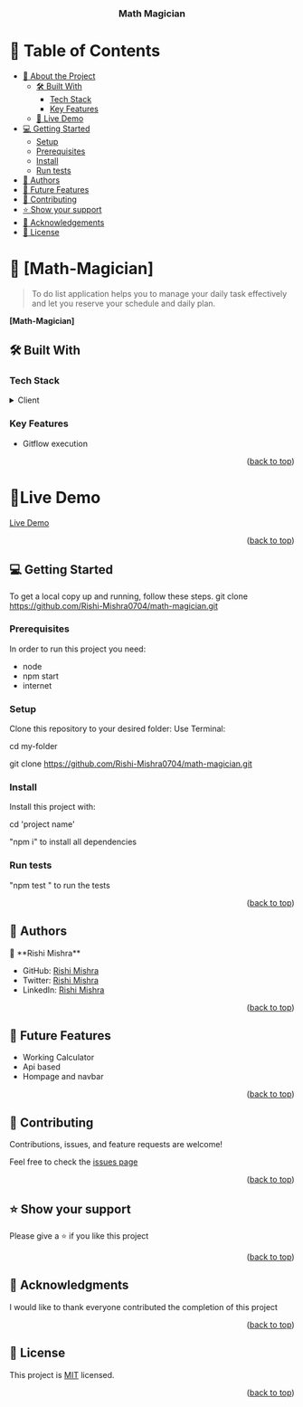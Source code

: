 <a name="readme-top"></a>

<div align="center">

  <h3><b>Math Magician</b></h3>

</div>

<!-- TABLE OF CONTENTS -->

# 📗 Table of Contents

- [📖 About the Project](#about-project)
  - [🛠 Built With](#built-with)
    - [Tech Stack](#tech-stack)
    - [Key Features](#key-features)
  - [🚀 Live Demo](#live-demo)
- [💻 Getting Started](#getting-started)
  - [Setup](#setup)
  - [Prerequisites](#prerequisites)
  - [Install](#install)
  - [Run tests](#run-tests)
- [👥 Authors](#authors)
- [🔭 Future Features](#future-features)
- [🤝 Contributing](#contributing)
- [⭐️ Show your support](#support)
- [🙏 Acknowledgements](#acknowledgements)
- [📝 License](#license)

# 📖 [Math-Magician] <a name="about-project"></a>

> To do list application helps you to manage your daily task effectively and let you reserve your schedule and daily plan.

**[Math-Magician]**

## 🛠 Built With <a name="built-with"></a>

### Tech Stack <a name="tech-stack"></a>

<details>
<summary>Client</summary>
<ul>
  <li>React</li>    
 </ul>
</details>

### Key Features <a name="key-features"></a>

<ul>
<li>Gitflow execution</li>
</ul>


<p align="right">(<a href="#readme-top">back to top</a>)</p>

## <h1>🚀Live Demo</h1><a name="Live-Demo" href = "https://math-magician-7z9e.onrender.com">Live Demo</a>

<p align="right">(<a href="#readme-top">back to top</a>)</p>

## 💻 Getting Started <a name="getting-started"></a>

To get a local copy up and running, follow these steps.
git clone https://github.com/Rishi-Mishra0704/math-magician.git
### Prerequisites

In order to run this project you need:

<ul>
<li>node </li>
<li>npm start</li>
<li>internet</li>
</ul>

### Setup

Clone this repository to your desired folder:
Use Terminal:

cd my-folder

git clone https://github.com/Rishi-Mishra0704/math-magician.git

### Install

Install this project with:

cd 'project name'

"npm i" to install all dependencies

### Run tests
"npm test " to run the tests
<p align="right">(<a href="#readme-top">back to top</a>)</p>


## 👥 Authors <a name="authors"></a>

👤 \*\*Rishi Mishra\*\*

- GitHub: [Rishi Mishra]( https://github.com/Rishi-Mishra0704)
- Twitter: [Rishi Mishra](https://twitter.com/RishiMi31357764)
- LinkedIn: [Rishi Mishra](https://www.linkedin.com/in/rishi-mishra-756718257/)

<p align="right">(<a href="#readme-top">back to top</a>)</p>

## 🔭 Future Features <a name="future-features"></a>
<ul>
  <li>Working Calculator</li>
  <li>Api based</li>
  <li>Hompage and navbar</li>
</ul>


<p align="right">(<a href="#readme-top">back to top</a>)</p>


## 🤝 Contributing <a name="contributing"></a>

Contributions, issues, and feature requests are welcome!

Feel free to check the [issues page](../../issues/)

<p align="right">(<a href="#readme-top">back to top</a>)</p>

## ⭐️ Show your support <a name="support"></a>

Please give a ⭐️ if you like this project

<p align="right">(<a href="#readme-top">back to top</a>)</p>

## 🙏 Acknowledgments <a name="acknowledgements"></a>

I would like to thank everyone contributed the completion of this project

<p align="right">(<a href="#readme-top">back to top</a>)</p>

## 📝 License <a name="license"></a>

This project is [MIT](LICENSE.md) licensed.

<p align="right">(<a href="#readme-top">back to top</a>)</p>

